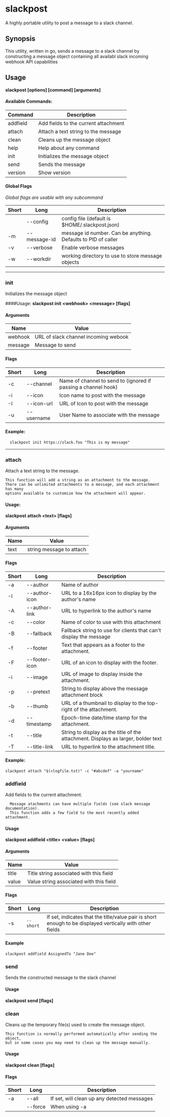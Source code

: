 # slackpost

A highly portable utility to post a message to a slack channel.

## Synopsis

This utility, written in go, sends a message to a slack channel by constructing
a message object containing all availabl slack incoming webhook API capabilities

## Usage

**slackpost [options] [command] [arguments]**

#### Available Commands:

| Command | Description |
| --------- | ------- |
|  addfield |   Add fields to the current attachment|
|  attach  |    Attach a text string to the message|
|  clean   |    Cleans up the message object|
|  help    |    Help about any command|
|  init    |  Initializes the message object|
|  send    |   Sends the message|
|  version |    Show version|

#### Global Flags

*Global flags are usable with any subcommand*

| Short | Long | Description |
| - | - | - |
|     | --config |     config file (default is $HOME/.slackpost.json)
|  -m | --message-id | message id number.  Can be anything.  Defaults to PID of caller
|  -v | --verbose  | Enable verbose messages
|  -w | --workdir |    working directory to use to store message objects

---

### init

Initializes the message object

####Usage:
**slackpost init \<webhook> \<message> [flags]**

#### Arguments
| Name | Value |
| --------- | ------- |
|  webhook  | URL of slack channel incoming webook |
|  message |  Message to send |

#### Flags

| Short | Long | Description |
| - | - | - |
|  -c| --channel |  Name of channel to send to (ignored if passing a channel hook)|
|  -i| --icon |     Icon name to post with the message|
|  -I| --icon-url | URL of Icon to post with the message|
|  -u| --username | User Name to associate with the message|

#### Example:
```
  slackpost init https://slack.foo "This is my message"
```

---

### attach

Attach a text string to the message.

	This function will add a string as an attachment to the message.
	There can be unlimited attachments to a message, and each attachment has many
	options available to customize how the attachment will appear.


#### Usage:

**slackpost attach \<text> [flags]**

#### Arguments

| Name | Value |
| --------- | ------- |
|  text | string message to attach |

#### Flags

| Short | Long | Description |
| - | - | - |
|  -a| --author |      Name of author
|  -I| --author-icon | URL to a 16x16px icon to display by the author's name
|  -A| --author-link | URL to hyperlink to the author's name
|  -c| --color |       Name of color to use with this attachment
|  -B| --fallback |    Fallback string to use for clients that can't display the message
|  -f| --footer |      Text that appears as a footer to the attachment.
|  -F| --footer-icon | URL of an icon to display with the footer.
|  -i| --image |       URL of image to display inside the attachment.
|  -p| --pretext |     String to display above the message attachment block
|  -b| --thumb |       URL of a thumbnail to display to the top-right of the attachment.
|  -d| --timestamp |   Epoch-time date/time stamp for the attachment.
|  -t | --title | String to display as the title of the attachment.  Displays as larger, bolder text|
|  -T | --title-link | URL to hyperlink to the attachment title.|

#### Example:
```
slackpost attach "$(<logfile.txt)" -c "#abcdef" -a "yourname"
```

### addfield

Add fields to the current attachment.
```
  Message atachments can have multiple fields (see slack message documentation).
  This function adds a few field to the most recently added attachment.
```
#### Usage

**slackpost addfield \<title> \<value> [flags]**

#### Arguments

| Name | Value |
| --------- | ------- |
| title | Title string associated with this field |
| value | Value string associated with this field |

#### Flags

| Short | Long | Description |
| - | - | - |
| -s | `--short` | If set, indicates that the title/value pair is short enough to be displayed vertically with other fields |

#### Example
```
slackpost addfield AssignedTo "Jane Doe"
```

### send

Sends the constructed message to the slack channel

#### Usage

**slackpost send [flags]**

### clean

Cleans up the temporary file(s) used to create the message object.

	This function is normally performed automatically after sending the object,
	but in some cases you may need to clean up the message manually.

#### Usage

**slackpost clean [flags]**

#### Flags

| Short | Long | Description |
| - | - | - |
|  -a | --all | If set, will clean up any detected messages| 
| | --force |  When using -a|--all this is required to actually delete files|
